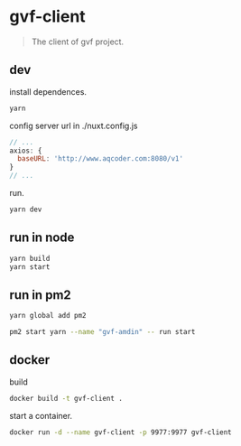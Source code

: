 # gvf-client

> The client of gvf project.

## dev

install dependences.

```sh
yarn
```

config server url in ./nuxt.config.js

```js
// ...
axios: {
  baseURL: 'http://www.aqcoder.com:8080/v1'
}
// ...
```

run.

```sh
yarn dev
```

## run in node

```sh
yarn build
yarn start
```

## run in pm2

```sh
yarn global add pm2

pm2 start yarn --name "gvf-amdin" -- run start
```

## docker

build

```sh
docker build -t gvf-client .
```

start a container.

```sh
docker run -d --name gvf-client -p 9977:9977 gvf-client
```
